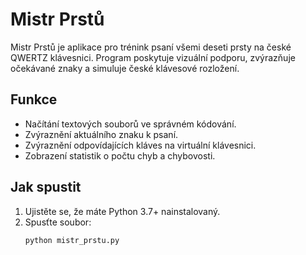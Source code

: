 # Mistr Prstů

Mistr Prstů je aplikace pro trénink psaní všemi deseti prsty na české QWERTZ klávesnici. Program poskytuje vizuální podporu, zvýrazňuje očekávané znaky a simuluje české klávesové rozložení.

## Funkce
- Načítání textových souborů ve správném kódování.
- Zvýraznění aktuálního znaku k psaní.
- Zvýraznění odpovídajících kláves na virtuální klávesnici.
- Zobrazení statistik o počtu chyb a chybovosti.

## Jak spustit
1. Ujistěte se, že máte Python 3.7+ nainstalovaný.
2. Spusťte soubor:
   ```bash
   python mistr_prstu.py
